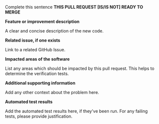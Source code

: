 
Complete this sentence
**THIS PULL REQUEST __[IS/IS NOT]__ READY TO MERGE**

**Feature or improvement description**

A clear and concise description of the new code.

**Related issue, if one exists**

Link to a related GitHub Issue.

**Impacted areas of the software**

List any areas which should be impacted by this pull request. This helps to determine the verification tests.

**Additional supporting information**

Add any other context about the problem here.

**Automated test results**

Add the automated test results here, if they've been run. For any failing tests, please provide justification.
